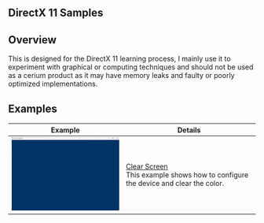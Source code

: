 ##               DirectX 11 Samples
  
</h1>


  ##              



## Overview
This is designed for the DirectX 11 learning process, I mainly use it to experiment with graphical or computing techniques and should not be used as a cerium product as it may have memory leaks and faulty or poorly optimized implementations.




## Examples


Example | Details
---------|--------
<img src="Screenshots/Clearscreen.png" width=380> | [Clear Screen](Src/ClearScreen)<br> This example shows how to configure the device and clear the color.
